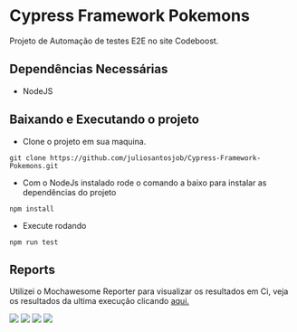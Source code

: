 # Cypress Framework Pokemons

Projeto de Automação de testes E2E no site Codeboost.

## Dependências Necessárias

* NodeJS

## Baixando e Executando o projeto

* Clone o projeto em sua maquina.

```
git clone https://github.com/juliosantosjob/Cypress-Framework-Pokemons.git
```

* Com o NodeJs instalado rode o comando a baixo para instalar as dependências do projeto

```
npm install
```

* Execute rodando

```
npm run test
```

## Reports

Utilizei o Mochawesome Reporter para visualizar os resultados em Ci, veja os resultados da ultima execução clicando [aqui.](https://juliosantosjob.github.io/Cypress-Framework-Pokemons/)

 
[<img src="https://img.shields.io/badge/linkedin-%230077B5.svg?&style=for-the-badge&logo=linkedin&logoColor=white" />](https://www.linkedin.com/in/julio-santos-43428019b)
[<img src = "https://img.shields.io/badge/instagram-%23E4405F.svg?&style=for-the-badge&logo=instagram&logoColor=white">](https://www.instagram.com/juli0sts/)
[<img src = "https://img.shields.io/badge/facebook-%231877F2.svg?&style=for-the-badge&logo=facebook&logoColor=white">](https://www.facebook.com/profile.php?id=100003793058455)
<a href="mailto:julio958214@gmail.com"><img src="https://img.shields.io/badge/-Gmail-%23333?style=for-the-badge&logo=gmail&logoColor=white" target="_blank">
